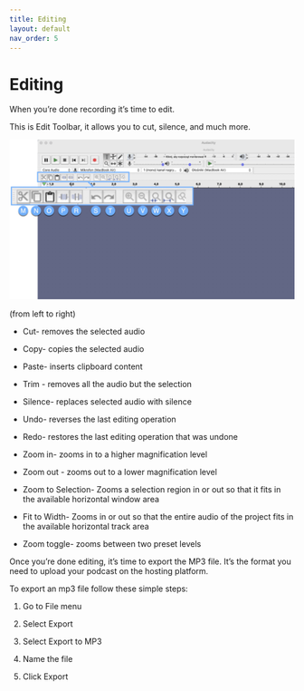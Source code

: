 ```yaml
---
title: Editing
layout: default
nav_order: 5
---
```


# Editing

When you’re done recording it’s time to edit. 

This is Edit Toolbar, it allows you to cut, silence, and much more.

![alt text](assets/images/Audacity_Edit_Toolbar.png)


(from left to right)

- Cut- removes the selected audio

- Copy- copies the selected audio

- Paste- inserts clipboard content 

- Trim - removes all the audio but the selection 

- Silence- replaces selected audio with silence

- Undo- reverses the last editing operation

- Redo- restores the last editing operation that was undone

- Zoom in- zooms in to a higher magnification level

- Zoom out - zooms out to a lower magnification level

- Zoom to Selection- Zooms a selection region in or out so that it fits in the available horizontal window area

- Fit to Width-  Zooms in or out so that the entire audio of the project fits in the available horizontal track area

- Zoom toggle- zooms between two preset levels



Once you’re done editing, it’s time to export the MP3 file. It’s the format you need to upload your podcast on the hosting platform.

To export an mp3 file follow these simple steps: 

1. Go to File menu

2. Select Export  

3. Select Export to MP3

4. Name the file 

5. Click Export